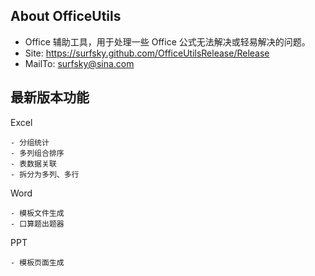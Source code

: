 About OfficeUtils
-------------------------------------
- Office 辅助工具，用于处理一些 Office 公式无法解决或轻易解决的问题。
- Site: https://surfsky.github.com/OfficeUtilsRelease/Release
- MailTo: surfsky@sina.com



最新版本功能
-------------------------------------
Excel

    - 分组统计
    - 多列组合排序
    - 表数据关联
    - 拆分为多列、多行

Word

    - 模板文件生成
    - 口算题出题器

PPT

    - 模板页面生成
